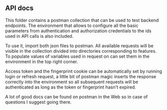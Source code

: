 ## API docs
This folder contains a postman collection that can be used to 
test backend endpoints. The environment that allows to configure 
all the basic parameters from authentication and authorization
credentials to the ids used in API calls is also included.

To use it, import both json files to postman. All available requests 
will be visible in the collection divided into directories corresponding to features.
To populate values of variables used in request on can set them in the
environment in the top right corner. 

Access token and the fingerprint cookie can be automatically set
by running login or refresh request, a little bit of postman magic inserts the
response correctly into the environment so all subsequent requests will be
authenticated as long as the token or fingerprint hasn't expired.

A lot of good docs can be found on postman in the Web so in case of questions
I suggest going there.
